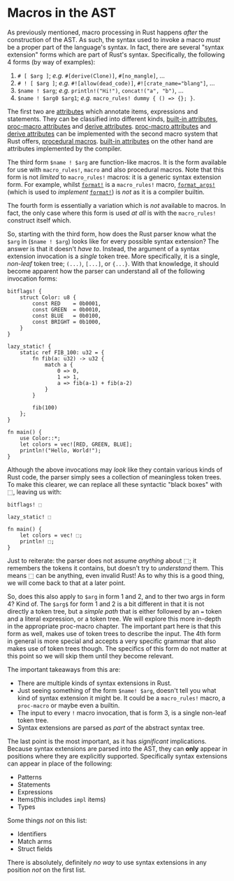 # Macros in the AST

As previously mentioned, macro processing in Rust happens *after* the construction of the AST.
As such, the syntax used to invoke a macro *must* be a proper part of the language's syntax.
In fact, there are several "syntax extension" forms which are part of Rust's syntax.
Specifically, the following 4 forms (by way of examples):

1. `# [ $arg ]`; *e.g.* `#[derive(Clone)]`, `#[no_mangle]`, …
2. `# ! [ $arg ]`; *e.g.* `#![allow(dead_code)]`, `#![crate_name="blang"]`, …
3. `$name ! $arg`; *e.g.* `println!("Hi!")`, `concat!("a", "b")`, …
4. `$name ! $arg0 $arg1`; *e.g.* `macro_rules! dummy { () => {}; }`.

The first two are [attributes] which annotate items, expressions and statements. They can be
classified into different kinds, [built-in attributes], [proc-macro attributes] and [derive attributes].
[proc-macro attributes] and [derive attributes] can be implemented with the second macro system that Rust
offers, [procedural macros]. [built-in attributes] on the other hand are attributes implemented by
the compiler.

The third form `$name ! $arg` are function-like macros. It is the form available for use with `macro_rules!`, `macro` and also procedural macros.
Note that this form is not *limited* to `macro_rules!` macros: it is a generic syntax extension form.
For example, whilst [`format!`] is a `macro_rules!` macro, [`format_args!`] (which is used to *implement* [`format!`]) is *not* as it is a compiler builtin.


The fourth form is essentially a variation which is *not* available to macros.
In fact, the only case where this form is used *at all* is with the `macro_rules!` construct itself which.

So, starting with the third form, how does the Rust parser know what the `$arg` in (`$name ! $arg`) looks like for every possible syntax extension?
The answer is that it doesn't *have to*.
Instead, the argument of a syntax extension invocation is a *single* token tree.
More specifically, it is a single, *non-leaf* token tree; `(...)`, `[...]`, or `{...}`. With that
knowledge, it should become apparent how the parser can understand all of the following invocation
forms:

```rust,ignore
bitflags! {
    struct Color: u8 {
        const RED    = 0b0001,
        const GREEN  = 0b0010,
        const BLUE   = 0b0100,
        const BRIGHT = 0b1000,
    }
}

lazy_static! {
    static ref FIB_100: u32 = {
        fn fib(a: u32) -> u32 {
            match a {
                0 => 0,
                1 => 1,
                a => fib(a-1) + fib(a-2)
            }
        }

        fib(100)
    };
}

fn main() {
    use Color::*;
    let colors = vec![RED, GREEN, BLUE];
    println!("Hello, World!");
}
```

Although the above invocations may *look* like they contain various kinds of Rust code, the parser simply sees a collection of meaningless token trees.
To make this clearer, we can replace all these syntactic "black boxes" with ⬚, leaving us with:

```text
bitflags! ⬚

lazy_static! ⬚

fn main() {
    let colors = vec! ⬚;
    println! ⬚;
}
```

Just to reiterate: the parser does not assume *anything* about ⬚;
it remembers the tokens it contains, but doesn't try to *understand* them.
This means ⬚ can be anything, even invalid Rust!
As to why this is a good thing, we will come back to that at a later point.

So, does this also apply to `$arg` in form 1 and 2, and to ther two args in form 4? Kind of.
The `$arg$` for form 1 and 2 is a bit different in that it is not directly a token tree, but a *simple path* that is either followed by an `=` token and a literal expression, or a token tree.
We will explore this more in-depth in the appropriate proc-macro chapter.
The important part here is that this form as well, makes use of token trees to describe the input.
The 4th form in general is more special and accepts a very specific grammar that also makes use of token trees though.
The specifics of this form do not matter at this point so we will skip them until they become relevant.

The important takeaways from this are:

* There are multiple kinds of syntax extensions in Rust.
* Just seeing something of the form `$name! $arg`, doesn't tell you what kind of syntax extension it might be.
    It could be a `macro_rules!` macro, a `proc-macro` or maybe even a builtin.
* The input to every `!` macro invocation, that is form 3, is a single non-leaf token tree.
* Syntax extensions are parsed as *part* of the abstract syntax tree.

The last point is the most important, as it has *significant* implications.
Because syntax extensions are parsed into the AST, they can **only** appear in positions where they are explicitly supported.
Specifically syntax extensions can appear in place of the following:

* Patterns
* Statements
* Expressions
* Items(this includes `impl` items)
* Types

Some things *not* on this list:

* Identifiers
* Match arms
* Struct fields

There is absolutely, definitely *no way* to use syntax extensions in any position *not* on the first list.

[attributes]: https://doc.rust-lang.org/reference/attributes.html
[built-in attributes]: https://doc.rust-lang.org/reference/attributes.html#built-in-attributes-index
[proc-macro attributes]: https://doc.rust-lang.org/reference/procedural-macros.html#attribute-macros
[derive attributes]: https://doc.rust-lang.org/reference/procedural-macros.html#derive-macro-helper-attributes
[procedural macros]: https://doc.rust-lang.org/reference/procedural-macros.html
[`format!`]: https://doc.rust-lang.org/std/macro.format.html
[`format_args!`]: https://doc.rust-lang.org/std/macro.format_args.html
